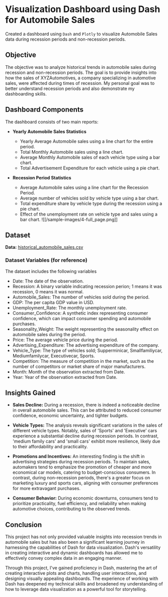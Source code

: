 # Visualization Dashboard using Dash for Automobile Sales

Created a dashboard using `Dash` and `Plotly` to visualize Automobile Sales data during recession periods and non-recession periods.

## Objective

The objective was to analyze historical trends in automobile sales during recession and non-recession periods. The goal is to provide insights into how the sales of XYZAutomotives, a company specializing in automotive sales, were affected during times of recession. 
My personal goal was to better understand recession periods and also demonstrate my dashboarding skills.


## Dashboard Components

The dashboard consists of two main reports:

- **Yearly Automobile Sales Statistics**
    - Yearly Average Automobile sales using a line chart for the entire period.
    - Total Monthly Automobile sales using a line chart.
    - Average Monthly Automobile sales of each vehicle type using a bar chart.
    - Total Advertisement Expenditure for each vehicle using a pie chart.

- **Recession Period Statistics**
    - Average Automobile sales using a line chart for the Recession Period.
    - Average number of vehicles sold by vehicle type using a bar chart.
    - Total expenditure share by vehicle type during the recession using a pie chart.
    - Effect of the unemployment rate on vehicle type and sales using a bar chart.
![[/sample-images/4-full_page.png]]

## Dataset

**Data:** [historical_automobile_sales.csv](https://cf-courses-data.s3.us.cloud-object-storage.appdomain.cloud/IBMDeveloperSkillsNetwork-DV0101EN-SkillsNetwork/Data%20Files/historical_automobile_sales.csv)

### Dataset Variables (for reference)

The dataset includes the following variables
- Date: The date of the observation.
- Recession: A binary variable indicating recession perion; 1 means it was recession, 0 means it was normal.
- Automobile_Sales: The number of vehicles sold during the period.
- GDP: The per capita GDP value in USD.
- Unemployment_Rate: The monthly unemployment rate.
- Consumer_Confidence: A synthetic index representing consumer confidence, which can impact consumer spending and automobile purchases.
- Seasonality_Weight: The weight representing the seasonality effect on automobile sales during the period.
- Price: The average vehicle price during the period.
- Advertising_Expenditure: The advertising expenditure of the company.
- Vehicle_Type: The type of vehicles sold; Supperminicar, Smallfamiliycar, Mediumfamilycar, Executivecar, Sports.
- Competition: The measure of competition in the market, such as the number of competitors or market share of major manufacturers.
- Month: Month of the observation extracted from Date.
- Year: Year of the observation extracted from Date.

## Insights Gained

- **Sales Decline:** During a recession, there is indeed a noticeable decline in overall automobile sales. This can be attributed to reduced consumer confidence, economic uncertainty, and tighter budgets.

- **Vehicle Types:** The analysis reveals significant variations in the sales of different vehicle types. Notably, sales of 'Sports' and 'Executive' cars experience a substantial decline during recession periods. In contrast, 'medium family cars' and 'small cars' exhibit more resilience, likely due to their affordability and practicality.

- **Promotions and Incentives:** An interesting finding is the shift in advertising strategies during recession periods. To maintain sales, automakers tend to emphasize the promotion of cheaper and more economical car models, catering to budget-conscious consumers. In contrast, during non-recession periods, there's a greater focus on marketing luxury and sports cars, aligning with consumer preferences for more extravagant purchases.

- **Consumer Behavior:** During economic downturns, consumers tend to prioritize practicality, fuel efficiency, and reliability when making automotive choices, contributing to the observed trends.

## Conclusion

This project has not only provided valuable insights into recession trends in automobile sales but has also been a significant learning journey in harnessing the capabilities of Dash for data visualization. Dash's versatility in creating interactive and dynamic dashboards has allowed me to effectively convey complex data in an engaging manner.

Through this project, I've gained proficiency in Dash, mastering the art of creating interactive plots and charts, handling user interactions, and designing visually appealing dashboards. The experience of working with Dash has deepened my technical skills and broadened my understanding of how to leverage data visualization as a powerful tool for storytelling.
